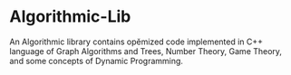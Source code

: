 # Algorithmic-Lib
An Algorithmic library contains opĕmized code implemented in C++ language of Graph Algorithms and Trees, Number Theory, Game Theory, and some concepts of Dynamic Programming.

